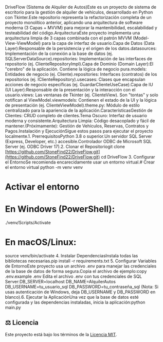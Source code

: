 DriveFlow (Sistema de Alquiler de Autos)Este es un proyecto de sistema de escritorio para la gestión de alquiler de vehículos, desarrollado en Python con Tkinter.Este repositorio representa la refactorización completa de un proyecto monolítico anterior, aplicando una arquitectura de software moderna (3 Capas + MVVM) para mejorar la mantenibilidad, escalabilidad y testeabilidad del código.ArquitecturaEste proyecto implementa una arquitectura limpia de 3 capas combinada con el patrón MVVM (Model-View-ViewModel) para la capa de interfaz de usuario.Capa de Datos (Data Layer):Responsable de la persistencia y el origen de los datos.datasources: Implementación de la conexión a la base de datos (ej. SQLServerDataSource).repositories: Implementación de las interfaces de repositorio (ej. ClienteRepositoryImpl).Capa de Dominio (Domain Layer):El "cerebro" de la aplicación. Contiene la lógica de negocio pura.models: Entidades de negocio (ej. Cliente).repositories: Interfaces (contratos) de los repositorios (ej. IClienteRepository).usecases: Clases que encapsulan acciones de negocio específicas (ej. GuardarClienteUseCase).Capa de IU (UI Layer):Responsable de la presentación y la interacción con el usuario.views: Las ventanas de Tkinter (ej. ClienteView). Son "tontas" y solo notifican al ViewModel.viewmodels: Contienen el estado de la UI y la lógica de presentación (ej. ClienteViewModel).theme.py: Módulo de estilo centralizado para la apariencia de la aplicación.CaracterísticasGestión de Clientes: CRUD completo de clientes.Tema Oscuro: Interfaz de usuario moderna y consistente.Arquitectura Limpia: Código desacoplado y fácil de mantener.(Próximamente): Gestión de Vehículos, Reservas, Contratos y Pagos.Instalación y EjecuciónSigue estos pasos para ejecutar el proyecto localmente.1. PrerrequisitosPython 3.8 o superior.Un servidor SQL Server (Express, Developer, etc.) accesible.Controlador ODBC de Microsoft SQL Server (ej. ODBC Driver 17).2. Clonar el Repositoriogit clone [https://github.com/StoneFind22/DriveFlow.git](https://github.com/StoneFind22/DriveFlow.git)
cd DriveFlow
3. Configurar el EntornoSe recomienda encarecidamente usar un entorno virtual.# Crear el entorno virtual
python -m venv venv

# Activar el entorno
# En Windows (PowerShell):
./venv/Scripts/Activate

# En macOS/Linux:
source venv/bin/activate
4. Instalar DependenciasInstala todas las bibliotecas necesarias.pip install -r requirements.txt
5. Configurar Variables de EntornoEste proyecto usa un archivo .env para manejar las credenciales de la base de datos de forma segura.Copia el archivo de ejemplo:copy .env.example .env
Edita el archivo .env con tus credenciales de SQL Server:DB_SERVER=localhost
DB_NAME=AlquilerAutos
DB_USERNAME=tu_usuario_sql
DB_PASSWORD=tu_contraseña_sql
(Nota: Si usas autenticación de Windows, deja DB_USERNAME y DB_PASSWORD en blanco).6. Ejecutar la AplicaciónUna vez que la base de datos esté configurada y las dependencias instaladas, inicia la aplicación:python main.py


## ⚖️ Licencia
Este proyecto está bajo los términos de la [Licencia MIT](LICENSE).
